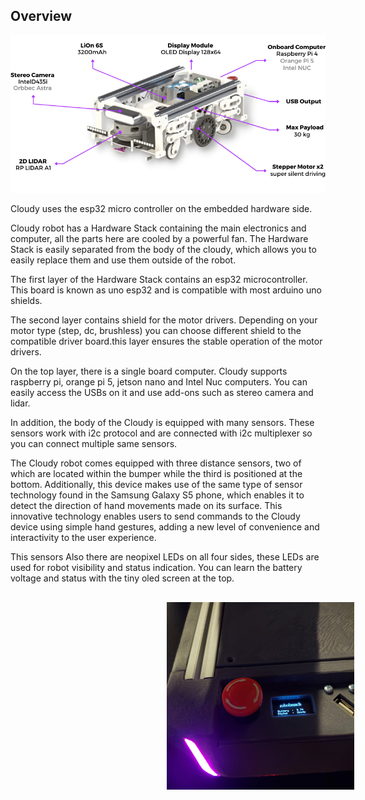 ## Overview
<img src="https://raw.githubusercontent.com/robolaunch/cloudy/main/docs/cloudy-open-version.png">


Cloudy uses the esp32 micro controller on the embedded hardware side.

Cloudy robot has a Hardware Stack containing the main electronics and computer, all the parts here are cooled by a powerful fan. The Hardware Stack is easily separated from the body of the cloudy, which allows you to easily replace them and use them outside of the robot.

The first layer of the Hardware Stack contains an esp32 microcontroller. This board is known as uno esp32 and is compatible with most arduino uno shields.

The second layer contains shield for the motor drivers. Depending on your motor type (step, dc, brushless) you can choose different shield to the compatible driver board.this layer ensures the stable operation of the motor drivers.

On the top layer, there is a single board computer. Cloudy supports raspberry pi, orange pi 5, jetson nano and Intel Nuc computers. You can easily access the USBs on it and use add-ons such as stereo camera and lidar.

In addition, the body of the Cloudy is equipped with many sensors. These sensors work with i2c protocol and are connected with i2c multiplexer so you can connect multiple same sensors. 

The Cloudy robot comes equipped with three distance sensors, two of which are located within the bumper while the third is positioned at the bottom. Additionally, this device makes use of the same type of sensor technology found in the Samsung Galaxy S5 phone, which enables it to detect the direction of hand movements made on its surface. This innovative technology enables users to send commands to the Cloudy device using simple hand gestures, adding a new level of convenience and interactivity to the user experience.

 This sensors Also there are neopixel LEDs on all four sides, these LEDs are used for robot visibility and status indication. You can learn the battery voltage and status with the tiny oled screen at the top.
 <img width="300" height="300" style="margin-left:250px; margin-top:30px;" src="https://raw.githubusercontent.com/robolaunch/cloudy/docs/docs/images/cloudyvoltage.jpg">
<br/>
<br/><br/>
<br/>